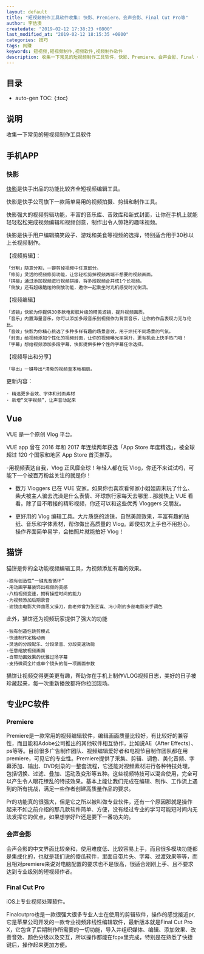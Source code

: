 ```yaml
---
layout: default
title: "短视频制作工具软件收集: 快影、Premiere、会声会影、Final Cut Pro等"
author: 李佶澳
createdate: "2019-02-12 17:38:23 +0800"
last_modified_at: "2019-02-12 18:15:35 +0800"
categories: 技巧
tags: 网赚
keywords: 短视频,短视频制作,视频软件,视频制作软件
description: 收集一下常见的短视频制作工具软件，快影、Premiere、会声会影、Final Cut Pro等
---
```


## 目录
* auto-gen TOC:
{:toc}

## 说明

收集一下常见的短视频制作工具软件

## 手机APP

### 快影

[快影](https://www.kuaishou.com/kuaiying)是快手出品的功能比较齐全短视频编辑工具。

快影是快手公司旗下一款简单易用的视频拍摄、剪辑和制作工具。

快影强大的视频剪辑功能，丰富的音乐库、音效库和新式封面，让你在手机上就能轻轻松松完成视频编辑和视频创意，制作出令人惊艳的趣味视频。

快影是快手用户编辑搞笑段子、游戏和美食等视频的选择，特别适合用于30秒以上长视频制作。

【视频剪辑】：

	「分割」随意分割，一键剪掉视频中任意部分。
	「修剪」灵活的视频修剪功能，让您轻松剪掉视频两端不想要的视频画面。
	「拼接」通过添加视频进行视频拼接，将多段视频合并成1个长视频。
	「倒放」还有超级酷炫的倒放功能，邀你一起乘坐时光机感受时光倒流。

【视频编辑】

	「滤镜」快影为你提供30多款电影胶片级的精美滤镜，提升视频画质。
	「音乐」内置海量音乐，你可以添加多段音乐到视频作为背景音乐，让你的作品表现力无与伦比。
	「音效」快影为你精心挑选了多种多样有趣的场景音效，用于烘托不同场景的气氛。
	「封面」给视频添加个性化的视频封面，让你的视频曝光率飙升，更有机会上快手热门哦！
	「字幕」想给视频添加多段字幕，快影提供多种个性的字幕任你选择。

【视频导出和分享】

	「导出」一键导出*清晰的视频至本地相册。

更新内容：

	· 精选更多音效、字体和封面素材
	· 新增“文字视频”，让声音动起来

## Vue

VUE 是一个原创 Vlog 平台。

VUE app 曾在 2016 年和 2017 年连续两年获选「App Store 年度精选」，被全球超过 120 个国家和地区 App Store 首页推荐。

-用视频表达自我，Vlog 正风靡全球！年轻人都在玩 Vlog，你还不来试试吗，可能下一个被百万粉丝关注的就是你！

- 数万 Vloggers 已在 VUE 安家。如果你也喜欢看邻家小姐姐周末玩了什么、柴犬被主人骗去洗澡是什么表情、环球旅行家每天去哪里…那就快上 VUE 看看。除了目不暇接的精彩视频，你还可以和这些优秀 Vloggers 交朋友。

- 更好用的 Vlog 编辑工具。大片质感的滤镜，自然美颜效果，丰富有趣的贴纸、音乐和字体素材，帮你做出高质量的 Vlog。即使初次上手也不用担心，操作界面简单易学，会拍照片就能拍好 Vlog！

## 猫饼

猫饼是你的全功能视频编辑工具，为视频添加有趣的效果。

	-独有创造性“一键鬼畜循环”
	-用动画字幕装饰出视频的美感
	-八档视频变速，拥有操控时间的能力
	-为视频添加后期录音
	-滤镜由电影大师曲思义操刀，曲老师曾为张艺谋、冯小刚的多部电影亲手调色

此外，猫饼还为视频玩家提供了强大的功能

	-独有创造性跳剪模式
	-快速制作定格动画
	-灵活的分段配乐、分段录音、分段变速功能
	-任意缩放视频画面
	-自带动画效果的优雅过场字幕
	-支持微调全片或单个镜头的每一项画面参数

猫饼让视频变得更美更有趣，帮助你在手机上制作VLOG视频日志，美好的日子被珍藏起来，每一次重新播放都将你拉回现场。

## 专业PC软件

### Premiere

Premiere是一款常用的视频编辑软件，编辑画面质量比较好，有比较好的兼容性，而且能和Adobe公司推出的其他软件相互协作，比如说AE（After Effects）、ps等等。目前很多广告制作团队、视频编辑爱好者和电视节目制作团队都在用premiere，可见它的专业性。Premiere提供了采集、剪辑、调色、美化音频、字幕添加、输出、DVD刻录的一整套流程，它还能对视频素材进行各种特技处理，包括切换、过滤、叠加、运动及变形等五种。这些视频特技可以混合使用，完全可以产生令人眼花缭乱的特技效果。基本上能让我们完成在编辑、制作、工作流上遇到的所有挑战，满足一些作者创建高质量作品的要求。

Pr的功能真的很强大，但是它之所以被叫做专业软件，还有一个原因那就是操作起来不如之前介绍的那几款软件简单、方便，没有经过专业的学习可能短时间内无法发挥它的优点，如果想学好Pr还是要下一番功夫的。

### 会声会影

会声会影的中文界面比较亲和，使用难度低、比较容易上手，而且很多模块功能都是集成化的，也就是我们说的傻瓜软件，里面自带片头、字幕、过渡效果等等，而且相对premiere来说对电脑配置的要求也不是很高，很适合刚刚上手、且不要求达到专业级别的短视频作者。

### Final Cut Pro

iOS上专业视频处理软件。

Finalcutpro也是一款很强大很多专业人士在使用的剪辑软件，操作的感觉接近pr,它是苹果公司开发的一款专业视频非线性编辑软件，最新版本就是Final Cut Pro X，它包含了后期制作所需要的一切功能，导入并组织媒体、编辑、添加效果、改善音效、颜色分级以及交互，所以操作都能在fcpx里完成，特别是在熟悉了快捷键后，操作起来更加方便。
